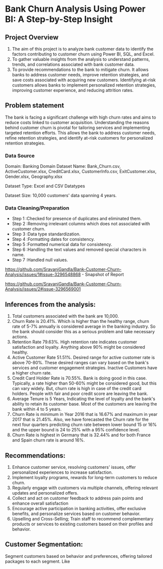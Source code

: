 
# Bank Churn Analysis Using Power BI: A Step-by-Step Insight

## Project Overview

1.	The aim of this project is to analyze bank customer data to identify the factors contributing to customer churn using Power BI, SQL, and Excel.
2.	To gather valuable insights from the analysis to understand patterns, trends, and correlations associated with bank customer data.
3.	To provide recommendations to the bank to mitigate churn. It allows banks to address customer needs, improve retention strategies, and save costs associated with acquiring new customers. Identifying at-risk customers allows banks to implement personalized retention strategies, improving customer experience, and reducing attrition rates.

## Problem statement

The bank is facing a significant challenge with high churn rates and aims to reduce costs linked to customer acquisition. Understanding the reasons behind customer churn is pivotal for tailoring services and implementing targeted retention efforts. This allows the bank to address customer needs, refine retention strategies, and identify at-risk customers for personalized retention strategies.


### Data Source

Domain: Banking Domain
Dataset Name: Bank_Churn.csv, ActiveCustomer.xlsx, CreditCard.xlsx, CustomerInfo.csv, ExitCustomer.xlsx, Gender.xlsx, Geography.xlsx

Dataset Type: Excel and CSV Datatypes

Dataset Size: 10,000 customers' data spanning 4 years.


### Data Cleaning/Preparation
- Step 1 :Checked for presence of duplicates and eliminated them.
- Step 2 :Removing irrelevant columns which does not associated with customer churn.
- Step 3 :Data type standardization.
- Step 4 :Formatting dates for consistency.
- Step 5 :Formatted numerical data for consistency.
- Step 6 :Handling the text values and removed special characters in name.
- Step 7 :Handled null values.

https://github.com/SravaniGandla/Bank-Customer-Churn-Analysis/issues/1#issue-3296548868 - Snapshot of Report

https://github.com/SravaniGandla/Bank-Customer-Churn-Analysis/issues/2#issue-3296569001

## Inferences from the analysis:

1. Total customers associated with the bank are 10,000.
2. Churn Rate is 20.41%. Which is higher than the healthy range, churn rate of 5-7% annually is considered average in the banking industry. So the bank should consider this as a serious problem and take necessary actions.
3. Retention Rate 79.63%. High retention rate indicates customer satisfaction and loyalty. Anything above 90% might be considered healthy.
4. Active Customer Rate 51.51%. Desired range for active customer rate is above 70-80%. These desired ranges can vary based on the bank's services and customer engagement strategies. Inactive Customers have a higher churn rate.
5. Credit Card Holder Rate is 70.55%. Bank is doing good in this case. Typically, a rate higher than 50-60% might be considered good, but this can vary widely. But, churn rate is high in case of the credit card holders. People with fair and poor credit score are leaving the bank.
6. Average Tenure is 5 Years, Indicating the level of loyalty and the bank's ability to retain its customer base. Most of the customers are leaving the bank within 4 to 5 years.
7. Churn Rate is minimum in Year 2016 that is 16.67% and maximum in year 2017 that is 21.45%. Also, we have forecasted the Churn rate for the next four quarters predicting churn rate between lower bound 15 or 16% and the upper bound is 24 to 25% with a 95% confidence level.
8. Churn Rate is highest in Germany that is 32.44% and for both France and Spain churn rate is around 16%.

## Recommendations:
1. Enhance customer service, resolving customers' issues, offer personalized experiences to increase satisfaction.
2. Implement loyalty programs, rewards for long-term customers to reduce churn.
3. Regularly engage with customers via multiple channels, offering relevant updates and personalized offers.
4. Collect and act on customer feedback to address pain points and enhance overall satisfaction
5. Encourage active participation in banking activities, offer exclusive benefits, and personalize services based on customer behavior.
6. Upselling and Cross-Selling; Train staff to recommend complementary products or services to existing customers based on their profiles and behavior.

## Customer Segmentation:
 Segment customers based on behavior and preferences, offering tailored packages to each segment. Like
